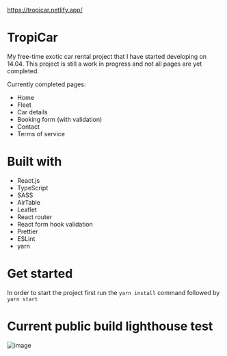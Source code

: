 https://tropicar.netlify.app/

# TropiCar

My free-time exotic car rental project that I have started developing on 14.04. This project is still a work in progress and not all pages are yet completed. 

Currently completed pages: 
<ul>
  <li>Home</li>
  <li>Fleet</li>
  <li>Car details</li>
  <li>Booking form (with validation)</li>
  <li>Contact</li>
  <li>Terms of service</li>

</ul>

# Built with
<ul>
  <li>React.js</li>
  <li>TypeScript</li>
  <li>SASS</li>
  <li>AirTable</li>
  <li>Leaflet</li>
  <li>React router</li>
  <li>React form hook validation</li>
  <li>Prettier</li>
  <li>ESLint</li>
  <li>yarn</li>
</ul>


# Get started
In order to start the project first run the <code>yarn install</code> command followed by <code>yarn start</code>

# Current public build lighthouse test
![image](https://github.com/ppuhacz/tropicar/assets/121962027/1b28948d-d4db-400c-b8a3-aa8d6df45096)

